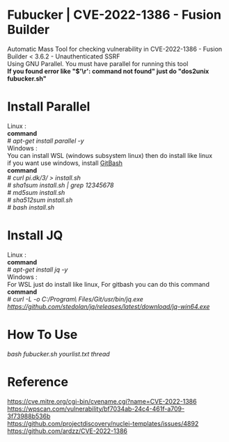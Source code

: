 # Fubucker | CVE-2022-1386 - Fusion Builder
Automatic Mass Tool for checking vulnerability in CVE-2022-1386 - Fusion Builder < 3.6.2 - Unauthenticated SSRF<br>Using GNU Parallel. You must have parallel for running this tool<br><b>If you found error like "$'\r': command not found" just do "dos2unix fubucker.sh"</b>
# Install Parallel
Linux : <br>
<b>command</b> <br># <i>apt-get install parallel -y</i><br>
Windows : <br>
You can install WSL (windows subsystem linux) then do install like linux<br>if you want use windows, install <a href="https://git-scm.com/download/win">GitBash</a><br>
<b>command</b> <br># <i>curl pi.dk/3/ > install.sh <br># sha1sum install.sh | grep 12345678 <br># md5sum install.sh <br># sha512sum install.sh <br># bash install.sh</i><br>
# Install JQ 
Linux : <br>
<b>command</b> <br># <i>apt-get install jq -y</i><br>
Windows : <br>
For WSL just do install like linux, For gitbash you can do this command<br>
<b>command</b> <br># <i>curl -L -o C:/Program\ Files/Git/usr/bin/jq.exe https://github.com/stedolan/jq/releases/latest/download/jq-win64.exe</i>
# How To Use
<i>bash fubucker.sh yourlist.txt thread</i>
# Reference
https://cve.mitre.org/cgi-bin/cvename.cgi?name=CVE-2022-1386<br>
https://wpscan.com/vulnerability/bf7034ab-24c4-461f-a709-3f73988b536b<br>
https://github.com/projectdiscovery/nuclei-templates/issues/4892<br>
https://github.com/ardzz/CVE-2022-1386<br>
